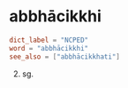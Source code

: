 # abbhācikkhi

``` toml
dict_label = "NCPED"
word = "abbhācikkhi"
see_also = ["abbhācikkhati"]
```

2. sg.

